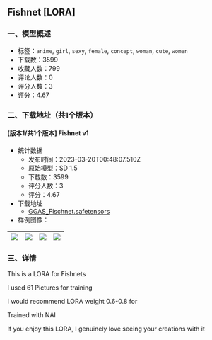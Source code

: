 ## Fishnet [LORA]
### 一、模型概述

- 标签：`anime`, `girl`, `sexy`, `female`, `concept`, `woman`, `cute`, `women`
- 下载数：3599
- 收藏人数：799
- 评论人数：0
- 评分人数：3
- 评分：4.67

### 二、下载地址（共1个版本）

#### [版本1/共1个版本] Fishnet v1

- 统计数据
  - 发布时间：2023-03-20T00:48:07.510Z
  - 原始模型：SD 1.5
  - 下载数：3599
  - 评分人数：3
  - 评分：4.67
- 下载地址
  - [GGAS_Fischnet.safetensors](https://civitai.com/api/download/models/25919)
- 样例图像：

| <img src="https://image.civitai.com/xG1nkqKTMzGDvpLrqFT7WA/bdde898d-165a-40b6-defa-a8cd60401200/width=450/285064.jpeg" /> | <img src="https://image.civitai.com/xG1nkqKTMzGDvpLrqFT7WA/b87691ce-8d85-41ae-67e3-594f7f4e9500/width=450/285068.jpeg" /> | <img src="https://image.civitai.com/xG1nkqKTMzGDvpLrqFT7WA/3d399076-2f6a-43a0-c7f2-9df81bccc700/width=450/285067.jpeg" /> | <img src="https://image.civitai.com/xG1nkqKTMzGDvpLrqFT7WA/166c2e9c-7dc5-4d83-1158-458c1f8e6300/width=450/285066.jpeg" /> |
| ---- | ---- | ---- | ---- |


### 三、详情
<p>This is a LORA for Fishnets</p><p></p><p>I used 61 Pictures for training</p><p></p><p>I would recommend LORA weight 0.6-0.8 for</p><p></p><p>Trained with NAI</p><p></p><p>If you enjoy this LORA, I genuinely love seeing your creations with it</p>